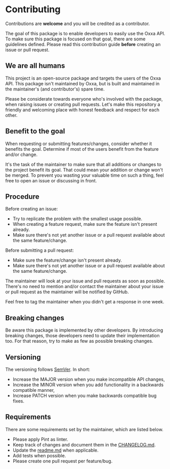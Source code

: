 # Contributing

Contributions are **welcome** and you will be credited as a contributor.

The goal of this package is to enable developers to easily use the Oxxa API. To make sure this package is focused on 
that goal, there are some guidelines defined. Please read this contribution guide **before** creating an issue or 
pull request.

## We are all humans

This project is an open-source package and targets the users of the Oxxa API. This package isn't maintained by Oxxa, 
but is built and maintained in the maintainer's (and contributor's) spare time.

Please be considerate towards everyone who's involved with the package, when raising issues or creating pull requests.
Let's make this repository a friendly and welcoming place with honest feedback and respect for each other.

## Benefit to the goal

When requesting or submitting features/changes, consider whether it benefits the goal. Determine if most of the users
benefit from the feature and/or change.

It's the task of the maintainer to make sure that all additions or changes to the project benefit its goal. That could
mean your addition or change won't be merged. To prevent you wasting your valuable time on such a thing, feel free to
open an issue or discussing in front.

## Procedure

Before creating an issue:

- Try to replicate the problem with the smallest usage possible.
- When creating a feature request, make sure the feature isn't present already.
- Make sure there's not yet another issue or a pull request available about the same feature/change.

Before submitting a pull request:

- Make sure the feature/change isn't present already.
- Make sure there's not yet another issue or a pull request available about the same feature/change.

The maintainer will look at your issue and pull requests as soon as possible. There's no need to mention and/or contact
the maintainer about your issue or pull request as the maintainer will be notified by GitHub.

Feel free to tag the maintainer when you didn't get a response in one week.

## Breaking changes

Be aware this package is implemented by other developers. By introducing breaking changes, those developers need to
update their implementation too. For that reason, try to make as few as possible breaking changes.

## Versioning

The versioning follows [SemVer](http://semver.org/). In short:

- Increase the MAJOR version when you make incompatible API changes,
- Increase the MINOR version when you add functionality in a backwards compatible manner,
- Increase PATCH version when you make backwards compatible bug fixes.

## Requirements

There are some requirements set by the maintainer, which are listed below.

- Please apply Pint as linter.
- Keep track of changes and document them in the [CHANGELOG.md](CHANGELOG.md).
- Update the [readme.md](README.md) when applicable.
- Add tests when possible.
- Please create one pull request per feature/bug.
